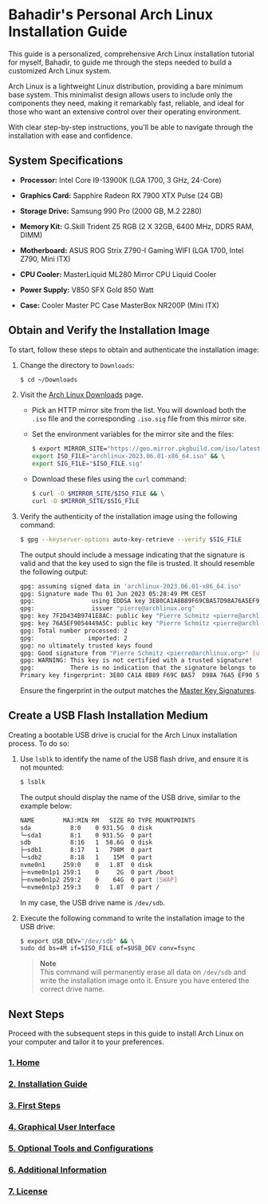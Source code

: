 # Bahadir's Personal Arch Linux Installation Guide

This guide is a personalized, comprehensive Arch Linux installation tutorial
for myself, Bahadir, to guide me through the steps needed to build a customized
Arch Linux system.

Arch Linux is a lightweight Linux distribution, providing a bare minimum base
system. This minimalist design allows users to include only the components they
need, making it remarkably fast, reliable, and ideal for those who want an
extensive control over their operating environment.

With clear step-by-step instructions, you'll be able to navigate through the
installation with ease and confidence.

## System Specifications

- **Processor:** Intel Core I9-13900K (LGA 1700, 3 GHz, 24-Core)

- **Graphics Card:** Sapphire Radeon RX 7900 XTX Pulse (24 GB)

- **Storage Drive:** Samsung 990 Pro (2000 GB, M.2 2280)

- **Memory Kit:** G.Skill Trident Z5 RGB (2 X 32GB, 6400 MHz, DDR5 RAM, DIMM)

- **Motherboard:** ASUS ROG Strix Z790-I Gaming WIFI (LGA 1700, Intel Z790,
Mini ITX)

- **CPU Cooler:** MasterLiquid ML280 Mirror CPU Liquid Cooler

- **Power Supply:** V850 SFX Gold 850 Watt

- **Case:** Cooler Master PC Case MasterBox NR200P (Mini ITX)

## Obtain and Verify the Installation Image

To start, follow these steps to obtain and authenticate the installation image:

1. Change the directory to `Downloads`:

    ```bash
    $ cd ~/Downloads
    ```

2. Visit the [Arch Linux Downloads](https://www.archlinux.org/download/) page.

    - Pick an HTTP mirror site from the list. You will download both the `.iso`
    file and the corresponding `.iso.sig` file from this mirror site.

    - Set the environment variables for the mirror site and the files:

        ```bash
        $ export MIRROR_SITE="https://geo.mirror.pkgbuild.com/iso/latest" && \
        export ISO_FILE="archlinux-2023.06.01-x86_64.iso" && \
        export SIG_FILE="$ISO_FILE.sig"
        ```

    - Download these files using the `curl` command:

        ```bash
        $ curl -O $MIRROR_SITE/$ISO_FILE && \
        curl -O $MIRROR_SITE/$SIG_FILE
        ```

3. Verify the authenticity of the installation image using the following
command:

    ```bash
    $ gpg --keyserver-options auto-key-retrieve --verify $SIG_FILE
    ```

    The output should include a message indicating that the signature is valid
    and that the key used to sign the file is trusted. It should resemble the
    following output:

    ```bash
    gpg: assuming signed data in 'archlinux-2023.06.01-x86_64.iso'
    gpg: Signature made Thu 01 Jun 2023 05:28:49 PM CEST
    gpg:                using EDDSA key 3E80CA1A8B89F69CBA57D98A76A5EF9054449A5C
    gpg:                issuer "pierre@archlinux.org"
    gpg: key 7F2D434B9741E8AC: public key "Pierre Schmitz <pierre@archlinux.org>" imported
    gpg: key 76A5EF9054449A5C: public key "Pierre Schmitz <pierre@archlinux.org>" imported
    gpg: Total number processed: 2
    gpg:               imported: 2
    gpg: no ultimately trusted keys found
    gpg: Good signature from "Pierre Schmitz <pierre@archlinux.org>" [unknown]
    gpg: WARNING: This key is not certified with a trusted signature!
    gpg:          There is no indication that the signature belongs to the owner.
    Primary key fingerprint: 3E80 CA1A 8B89 F69C BA57  D98A 76A5 EF90 5444 9A5C
    ```

    Ensure the fingerprint in the output matches the
    [Master Key Signatures](https://archlinux.org/master-keys/#master-sigs).

## Create a USB Flash Installation Medium

Creating a bootable USB drive is crucial for the Arch Linux installation
process. To do so:

1. Use `lsblk` to identify the name of the USB flash drive, and ensure it is not
mounted:

    ```bash
    $ lsblk
    ```

    The output should display the name of the USB drive, similar to the example
    below:

    ```bash
    NAME        MAJ:MIN RM   SIZE RO TYPE MOUNTPOINTS
    sda           8:0    0 931.5G  0 disk 
    └─sda1        8:1    0 931.5G  0 part
    sdb           8:16   1  58.6G  0 disk 
    ├─sdb1        8:17   1   798M  0 part 
    └─sdb2        8:18   1    15M  0 part 
    nvme0n1     259:0    0   1.8T  0 disk 
    ├─nvme0n1p1 259:1    0     2G  0 part /boot
    ├─nvme0n1p2 259:2    0    64G  0 part [SWAP]
    └─nvme0n1p3 259:3    0   1.8T  0 part /
    ```

    In my case, the USB drive name is `/dev/sdb`.

2. Execute the following command to write the installation image to the USB
drive:

    ```bash
    $ export USB_DEV="/dev/sdb" && \
    sudo dd bs=4M if=$ISO_FILE of=$USB_DEV conv=fsync
    ```

    > **Note**\
    > This command will permanently erase all data on `/dev/sdb` and write the
    installation image onto it. Ensure you have entered the correct drive name.

## Next Steps

Proceed with the subsequent steps in this guide to install Arch Linux on your
computer and tailor it to your preferences.

### [1. Home](./README.md)

### [2. Installation Guide](./INSTALLATION.md)

### [3. First Steps](./FIRSTSTEPS.md)

### [4. Graphical User Interface](./GUI.md)

### [5. Optional Tools and Configurations](./OPTIONAL.md)

### [6. Additional Information](./APPENDIX.md)

### [7. License](./LICENSE)
